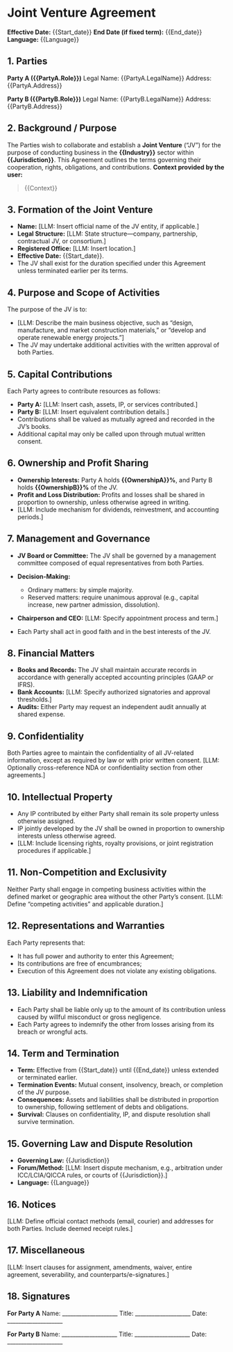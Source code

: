 # Joint Venture Agreement

**Effective Date:** {{Start_date}}
**End Date (if fixed term):** {{End_date}}
**Language:** {{Language}}

## 1. Parties

**Party A ({{PartyA.Role}})**
Legal Name: {{PartyA.LegalName}}
Address: {{PartyA.Address}}

**Party B ({{PartyB.Role}})**
Legal Name: {{PartyB.LegalName}}
Address: {{PartyB.Address}}

## 2. Background / Purpose

The Parties wish to collaborate and establish a **Joint Venture** (“JV”) for the purpose of conducting business in the **{{Industry}}** sector within **{{Jurisdiction}}**.
This Agreement outlines the terms governing their cooperation, rights, obligations, and contributions.
**Context provided by the user:**

> {{Context}}

## 3. Formation of the Joint Venture

* **Name:** [LLM: Insert official name of the JV entity, if applicable.]
* **Legal Structure:** [LLM: State structure—company, partnership, contractual JV, or consortium.]
* **Registered Office:** [LLM: Insert location.]
* **Effective Date:** {{Start_date}}.
* The JV shall exist for the duration specified under this Agreement unless terminated earlier per its terms.

## 4. Purpose and Scope of Activities

The purpose of the JV is to:

* [LLM: Describe the main business objective, such as “design, manufacture, and market construction materials,” or “develop and operate renewable energy projects.”]
* The JV may undertake additional activities with the written approval of both Parties.

## 5. Capital Contributions

Each Party agrees to contribute resources as follows:

* **Party A:** [LLM: Insert cash, assets, IP, or services contributed.]
* **Party B:** [LLM: Insert equivalent contribution details.]
* Contributions shall be valued as mutually agreed and recorded in the JV’s books.
* Additional capital may only be called upon through mutual written consent.

## 6. Ownership and Profit Sharing

* **Ownership Interests:** Party A holds **{{OwnershipA}}%**, and Party B holds **{{OwnershipB}}%** of the JV.
* **Profit and Loss Distribution:** Profits and losses shall be shared in proportion to ownership, unless otherwise agreed in writing.
* [LLM: Include mechanism for dividends, reinvestment, and accounting periods.]

## 7. Management and Governance

* **JV Board or Committee:** The JV shall be governed by a management committee composed of equal representatives from both Parties.
* **Decision-Making:**

  * Ordinary matters: by simple majority.
  * Reserved matters: require unanimous approval (e.g., capital increase, new partner admission, dissolution).
* **Chairperson and CEO:** [LLM: Specify appointment process and term.]
* Each Party shall act in good faith and in the best interests of the JV.

## 8. Financial Matters

* **Books and Records:** The JV shall maintain accurate records in accordance with generally accepted accounting principles (GAAP or IFRS).
* **Bank Accounts:** [LLM: Specify authorized signatories and approval thresholds.]
* **Audits:** Either Party may request an independent audit annually at shared expense.

## 9. Confidentiality

Both Parties agree to maintain the confidentiality of all JV-related information, except as required by law or with prior written consent.
[LLM: Optionally cross-reference NDA or confidentiality section from other agreements.]

## 10. Intellectual Property

* Any IP contributed by either Party shall remain its sole property unless otherwise assigned.
* IP jointly developed by the JV shall be owned in proportion to ownership interests unless otherwise agreed.
* [LLM: Include licensing rights, royalty provisions, or joint registration procedures if applicable.]

## 11. Non-Competition and Exclusivity

Neither Party shall engage in competing business activities within the defined market or geographic area without the other Party’s consent.
[LLM: Define “competing activities” and applicable duration.]

## 12. Representations and Warranties

Each Party represents that:

* It has full power and authority to enter this Agreement;
* Its contributions are free of encumbrances;
* Execution of this Agreement does not violate any existing obligations.

## 13. Liability and Indemnification

* Each Party shall be liable only up to the amount of its contribution unless caused by willful misconduct or gross negligence.
* Each Party agrees to indemnify the other from losses arising from its breach or wrongful acts.

## 14. Term and Termination

* **Term:** Effective from {{Start_date}} until {{End_date}} unless extended or terminated earlier.
* **Termination Events:** Mutual consent, insolvency, breach, or completion of the JV purpose.
* **Consequences:** Assets and liabilities shall be distributed in proportion to ownership, following settlement of debts and obligations.
* **Survival:** Clauses on confidentiality, IP, and dispute resolution shall survive termination.

## 15. Governing Law and Dispute Resolution

* **Governing Law:** {{Jurisdiction}}
* **Forum/Method:** [LLM: Insert dispute mechanism, e.g., arbitration under ICC/LCIA/QICCA rules, or courts of {{Jurisdiction}}.]
* **Language:** {{Language}}

## 16. Notices

[LLM: Define official contact methods (email, courier) and addresses for both Parties. Include deemed receipt rules.]

## 17. Miscellaneous

[LLM: Insert clauses for assignment, amendments, waiver, entire agreement, severability, and counterparts/e-signatures.]

## 18. Signatures

**For Party A**
Name: ____________________
Title: ____________________
Date: ____________________

**For Party B**
Name: ____________________
Title: ____________________
Date: ____________________
